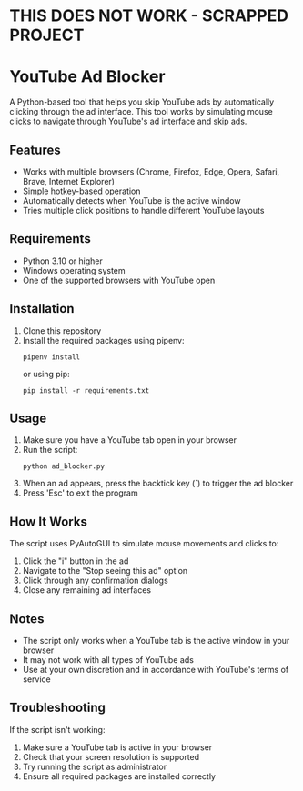 # THIS DOES NOT WORK - SCRAPPED PROJECT
# YouTube Ad Blocker

A Python-based tool that helps you skip YouTube ads by automatically clicking through the ad interface. This tool works by simulating mouse clicks to navigate through YouTube's ad interface and skip ads.

## Features

- Works with multiple browsers (Chrome, Firefox, Edge, Opera, Safari, Brave, Internet Explorer)
- Simple hotkey-based operation
- Automatically detects when YouTube is the active window
- Tries multiple click positions to handle different YouTube layouts

## Requirements

- Python 3.10 or higher
- Windows operating system
- One of the supported browsers with YouTube open

## Installation

1. Clone this repository
2. Install the required packages using pipenv:
   ```
   pipenv install
   ```
   or using pip:
   ```
   pip install -r requirements.txt
   ```

## Usage

1. Make sure you have a YouTube tab open in your browser
2. Run the script:
   ```
   python ad_blocker.py
   ```
3. When an ad appears, press the backtick key (`) to trigger the ad blocker
4. Press 'Esc' to exit the program

## How It Works

The script uses PyAutoGUI to simulate mouse movements and clicks to:
1. Click the "i" button in the ad
2. Navigate to the "Stop seeing this ad" option
3. Click through any confirmation dialogs
4. Close any remaining ad interfaces

## Notes

- The script only works when a YouTube tab is the active window in your browser
- It may not work with all types of YouTube ads
- Use at your own discretion and in accordance with YouTube's terms of service

## Troubleshooting

If the script isn't working:
1. Make sure a YouTube tab is active in your browser
2. Check that your screen resolution is supported
3. Try running the script as administrator
4. Ensure all required packages are installed correctly 
